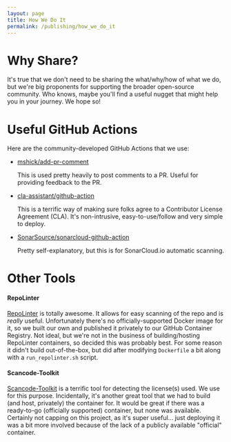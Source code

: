 ```yaml
---
layout: page
title: How We Do It
permalink: /publishing/how_we_do_it
---
```


# Why Share?
It's true that we don't need to be sharing the what/why/how of what we do, but we're big proponents for supporting the broader open-source community.  Who knows, maybe you'll find a useful nugget that might help you in your journey.  We hope so!

# Useful GitHub Actions
Here are the community-developed GitHub Actions that we use:

* [mshick/add-pr-comment](https://github.com/mshick/add-pr-comment)

  This is used pretty heavily to post comments to a PR.  Useful for providing feedback to the PR.

* [cla-assistant/github-action](https://github.com/cla-assistant/github-action)

  This is a terrific way of making sure folks agree to a Contributor License Agreement (CLA).  It's non-intrusive, easy-to-use/follow and very simple to deploy.

* [SonarSource/sonarcloud-github-action](https://github.com/SonarSource/sonarcloud-github-action)

  Pretty self-explanatory, but this is for SonarCloud.io automatic scanning.

# Other Tools

#### RepoLinter
[RepoLinter](https://github.com/todogroup/repolinter) is totally awesome.  It allows for easy scanning of the repo and is *really* useful.  Unfortunately there's no officially-supported Docker image for it, so we built our own and published it privately to our GitHub Container Registry.  Not ideal, but we're not in the business of building/hosting RepoLinter containers, so decided this was probably best.  For some reason it didn't build out-of-the-box, but did after modifying `Dockerfile` a bit along with a `run_repolinter.sh` script.

#### Scancode-Toolkit
[Scancode-Toolkit](https://github.com/nexB/scancode-toolkit) is a terrific tool for detecting the license(s) used.  We use for this purpose.  Incidentally, it's another great tool that we had to build (and host, privately) the container for.  It would be great if there was a ready-to-go (officially supported) container, but none was available.  Certainly not capping on this project, as it's super useful... just deploying it was a bit more involved because of the lack of a publicly available "official" container.